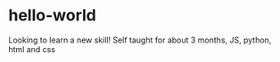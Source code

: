 # hello-world

Looking to learn a new skill! Self taught for about 3 months, JS, python, html and css
